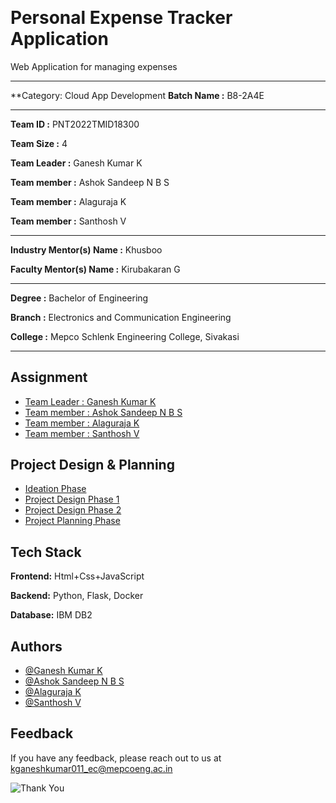 <p align="left" style="margin-bottom: 0px !important;">
</p>
<h1 align="left" style="margin-top: 0px;">Personal Expense Tracker Application</h1>

<p align="left" >Web Application for managing expenses</p>

---

**Category: Cloud App Development
**Batch Name :** B8-2A4E

---

**Team ID :** PNT2022TMID18300

**Team Size :** 4

**Team Leader :** Ganesh Kumar K

**Team member :** Ashok Sandeep N B S

**Team member :** Alaguraja K

**Team member :** Santhosh V

---
**Industry Mentor(s) Name :** Khusboo

**Faculty Mentor(s) Name :** Kirubakaran G

---

**Degree	:**	
Bachelor of Engineering

**Branch	:**	
Electronics and Communication Engineering

**College	:**	
Mepco Schlenk Engineering College, Sivakasi

---





## Assignment  

 - [Team Leader : Ganesh Kumar K](https://github.com/IBM-EPBL/IBM-Project-1321-1658384094/tree/main/Assessments/Ganesh%20Kumar%20K)
 - [Team member : Ashok Sandeep N B S](https://github.com/IBM-EPBL/IBM-Project-1321-1658384094/tree/main/Assessments/Ashok%20Sandeep%20N%20B%20S)
 - [Team member : Alaguraja K](https://github.com/IBM-EPBL/IBM-Project-1321-1658384094/tree/main/Assessments/Alaguraja%20K)
 - [Team member : Santhosh V](https://github.com/IBM-EPBL/IBM-Project-1321-1658384094/tree/main/Assessments/Santhosh%20V)


## Project Design & Planning
- [Ideation Phase](https://github.com/IBM-EPBL/IBM-Project-1321-1658384094/tree/main/Project%20Design%20%26%20Planning/Ideation%20Phase)
- [Project Design Phase 1](https://github.com/IBM-EPBL/IBM-Project-1321-1658384094/tree/main/Project%20Design%20%26%20Planning/Project%20Design%20Phase%201)
- [Project Design Phase 2](https://github.com/IBM-EPBL/IBM-Project-1321-1658384094/tree/main/Project%20Design%20%26%20Planning/Project%20Design%20Phase%202)
- [Project Planning Phase](https://github.com/IBM-EPBL/IBM-Project-1321-1658384094/tree/main/Project%20Design%20%26%20Planning/Project%20Planning%20Phase)

## Tech Stack

**Frontend:** Html+Css+JavaScript

**Backend:** Python, Flask, Docker

**Database:** IBM DB2




## Authors

- [@Ganesh Kumar K](https://github.com/kganeshkumar011)
- [@Ashok Sandeep N B S](https://github.com/ashoksandeepnbs1987)
- [@Alaguraja K](https://github.com/ibm-nalaiyathiran)
- [@Santhosh V](https://github.com/santhoshv30)


## Feedback

If you have any feedback, please reach out to us at kganeshkumar011_ec@mepcoeng.ac.in




![Thank You](https://github.com/kganeshkumar011/Mine/blob/main/Thank%20You.jpg)
